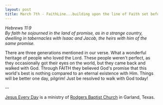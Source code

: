 ```yaml
---
layout: post
title: March 7th - FaithLine...building upon the line of Faith set before
---
```


_Hebrews 11:9  
By faith he sojourned in the land of promise, as in a strange
country, dwelling in tabernacles with Isaac and Jacob, the heirs with
him of the same promise._

There are three generations mentioned in our verse. What a
wonderful heritage of people who loved the Lord. These people weren't
perfect, as they occasionally got their eyes on the world, but they
came back and walked with God. Through FAITH they believed God's
promise that this world's best is nothing compared to an eternal
existence with Him. Things will be better one day, pilgrim! Just be
resolved to walk with God today!

 --

<a href=http://jesuseveryday.net>Jesus Every Day</a> is a ministry of <a href=http://rodgersbaptist.net>Rodgers Baptist Church</a> in Garland, Texas.
